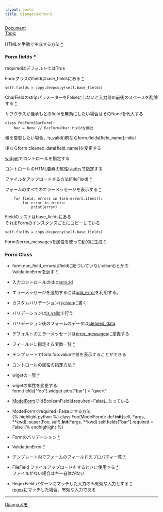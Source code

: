 ```yaml
---
layout: posts
title: DjangoのFormメモ 
---
```

[Document](https://docs.djangoproject.com/en/stable/ref/forms/)  
[Topic](https://docs.djangoproject.com/en/stable/topics/forms/)  
<br>
HTMLを手動で生成する方法 [\*](https://docs.djangoproject.com/en/stable/topics/forms/#rendering-fields-manually)  

### Form fields [\*](https://docs.djangoproject.com/en/stable/ref/forms/fields/)
requiredはデフォルトではTrue  

Formクラスのfieldはbase_fieldsにある [*](https://github.com/django/django/blob/ec6121693f112ae33b653b4364e812722d2eb567/django/forms/forms.py#L93)  

```
self.fields = copy.deepcopy(self.base_fields)
```

CharFieldのstripパラメーターをFalseにしないと入力値の前後のスペースを削除する [\*](https://docs.djangoproject.com/en/1.9/ref/forms/fields/#django.forms.CharField.strip)  

サブクラスが継承もとのfieldを無効にしたい場合はそのNoneを代入する  

```
class FooForm(BarForm):
    bar = None // BarFormのbar fieldを無効
```
値を変更したい場合、is_valid()前ならform.fields[field_name].initial  

後ならform.cleaned_data[field_name]を変更する  

[widget](https://docs.djangoproject.com/en/stable/ref/forms/widgets/)でコントロールを指定する  

コントロールのHTML要素の属性は[attrs](https://docs.djangoproject.com/en/stable/ref/forms/widgets/#django.forms.Widget.attrs)で指定する  

ファイルをアップロードする方法(FileField) [\*](https://docs.djangoproject.com/en/stable/topics/http/file-uploads/)  

フォームのすべてのエラーメッセージを表示する [\*](https://docs.djangoproject.com/en/stable/ref/forms/api/#django.forms.Form.errors)

```
    for field, errors in form.errors.items():
        for error in errors:
            print(error)
```

Fieldのリストはbase_fieldsにある  
それをFormのインスタンスごとにコピーしている

```
self.fields = copy.deepcopy(self.base_fields)
```

Formのerror_messagesを属性を使って動的に生成 [\*](/2016/07/03/django-form-error_messages-format-field-label-attributes.html)  

### Form Class

* form.non_field_errorsはfieldに紐づいていないclean()とかのValidationErrorを返す [\*](https://docs.djangoproject.com/en/stable/ref/forms/api/#django.forms.Form.non_field_errors)

* 入力コントロールのidは[auto_id](https://docs.djangoproject.com/en/stable/ref/forms/api/#django.forms.Form.auto_id)

* エラーメッセージを追加するには[add_error](https://docs.djangoproject.com/en/stable/ref/forms/api/#django.forms.Form.add_error)を利用する。

* カスタムバリデーションは[clean](https://docs.djangoproject.com/en/stable/ref/forms/api/#django.forms.Form.clean)に書く

* バリデーションは[is_valid](https://docs.djangoproject.com/en/stable/ref/forms/api/#django.forms.Form.is_valid)で行う

* バリデーション後のフォームのデータは[cleaned_data](https://docs.djangoproject.com/ja/1.10/ref/forms/api/#django.forms.Form.cleaned_data )  

* デフォルトのエラーメッセージは[error_messages](https://docs.djangoproject.com/en/stable/ref/forms/fields/#django.forms.Field.error_messages)に定義する

* フィールドに指定する変数一覧 [*](https://docs.djangoproject.com/en/stable/ref/forms/fields/#core-field-arguments)

* テンプレートでform.foo.valueで値を表示することができる

* コントロールの属性の指定方法 [*](https://docs.djangoproject.com/en/stable/ref/forms/widgets/#django.forms.Widget.attrs)

* wigetの一覧 [*](https://docs.djangoproject.com/en/stable/ref/forms/widgets/)

* wigetの属性を変更する   
form.fields["foo"].widget.attrs["bar"] = "qwert" 

* [ModelForm](https://docs.djangoproject.com/en/stable/topics/forms/modelforms/)ではBooleanFieldはrequired=Falseになっている

* ModelFormでrequired=Falseにする方法    
{% highlight python %}
class Foo(ModelForm):
    def __init__(self, *args, **kwd):
        super(Foo, self).__init__(*args, **kwd)
        self.fields["bar"].required = False
{% endhighlight %}

* Formのバリデーション [\*](https://docs.djangoproject.com/en/stable/ref/forms/validation/)  

* ValidationError [\*](https://docs.djangoproject.com/en/stable/ref/exceptions/#validationerror)  

* テンプレート内でフォームのフィールドのプロパティ一覧 [\*](https://docs.djangoproject.com/en/stable/topics/forms/#looping-over-the-form-s-fields)  

* FileField ファイルアップロードをするときに使用する [\*](https://docs.djangoproject.com/en/stable/ref/forms/fields/#filefield)  
ファイルがない場合はキー自体がない 

* RegexField パターンにマッチした入力のみ有効な入力とする [\*](https://docs.djangoproject.com/en/stable/ref/forms/fields/#regexfield)  
[regex](https://docs.djangoproject.com/en/stable/ref/forms/fields/#django.forms.RegexField.regex)にマッチした場合、有効な入力である  

<hr/>

[Djangoメモ](/2014/12/04/django.html)
